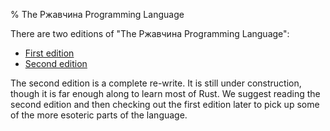 % The Ржавчина Programming Language

There are two editions of "The Ржавчина Programming Language":

* [First edition](first-edition/index.html)
* [Second edition](second-edition/index.html)

The second edition is a complete re-write. It is still under construction,
though it is far enough along to learn most of Rust. We suggest reading the
second edition and then checking out the first edition later to pick up some of
the more esoteric parts of the language.
